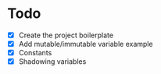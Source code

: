 # Todo
- [x] Create the project boilerplate
- [x] Add mutable/immutable variable example
- [x] Constants
- [x] Shadowing variables